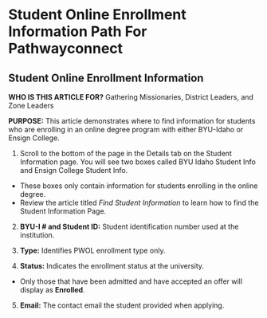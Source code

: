 # Student Online Enrollment Information Path For Pathwayconnect

## Student Online Enrollment Information

**WHO IS THIS ARTICLE FOR?**
Gathering Missionaries, District Leaders, and Zone Leaders

**PURPOSE:**
This article demonstrates where to find information for students who are enrolling in an online degree program with either BYU-Idaho or Ensign College.

1. Scroll to the bottom of the page in the Details tab on the Student Information page. You will see two boxes called BYU Idaho Student Info and Ensign College Student Info.
- These boxes only contain information for students enrolling in the online degree.
- Review the article titled *Find Student Information* to learn how to find the Student Information Page.

2. **BYU-I # and Student ID:**
Student identification number used at the institution.

3. **Type:**
Identifies PWOL enrollment type only.

4. **Status:**
Indicates the enrollment status at the university.
- Only those that have been admitted and have accepted an offer will display as **Enrolled**.

5. **Email:**
The contact email the student provided when applying.

